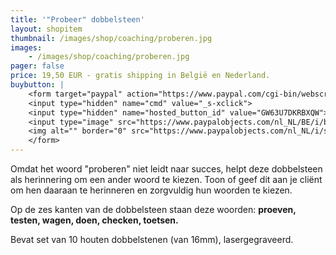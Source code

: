 ```yaml
---
title: '"Probeer" dobbelsteen'
layout: shopitem
thumbnail: /images/shop/coaching/proberen.jpg
images:
    - /images/shop/coaching/proberen.jpg
pager: false
price: 19,50 EUR - gratis shipping in België en Nederland.
buybutton: |
    <form target="paypal" action="https://www.paypal.com/cgi-bin/webscr" method="post">
    <input type="hidden" name="cmd" value="_s-xclick">
    <input type="hidden" name="hosted_button_id" value="GW63U7DKRBXQW">
    <input type="image" src="https://www.paypalobjects.com/nl_NL/BE/i/btn/btn_cart_LG.gif" border="0" name="submit" alt="PayPal, de veilige en complete manier van online betalen.">
    <img alt="" border="0" src="https://www.paypalobjects.com/nl_NL/i/scr/pixel.gif" width="1" height="1">
    </form>
---
```

Omdat het woord "proberen" niet leidt naar succes, helpt deze dobbelsteen als herinnering om een ander woord te kiezen. Toon of geef dit aan je cliënt om hen daaraan te herinneren en zorgvuldig hun woorden te kiezen.

Op de zes kanten van de dobbelsteen staan deze woorden: **proeven, testen, wagen, doen, checken, toetsen.**

Bevat set van 10  houten dobbelstenen (van 16mm), lasergegraveerd.

